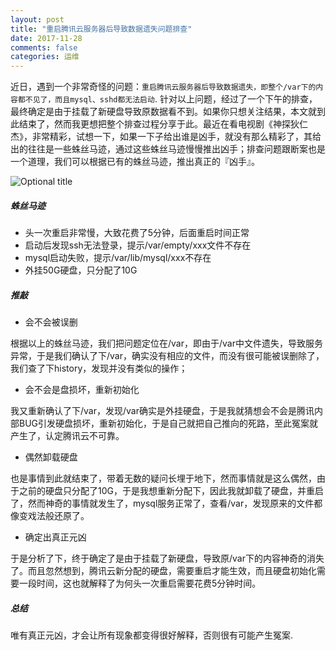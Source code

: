```yaml
---
layout: post
title: "重启腾讯云服务器后导致数据遗失问题排查"
date: 2017-11-28
comments: false
categories: 运维
---
```


近日，遇到一个非常奇怪的问题：`重启腾讯云服务器后导致数据遗失，即整个/var下的内容都不见了，而且mysql、sshd都无法启动`. 针对以上问题，经过了一个下午的排查，最终确定是由于挂载了新硬盘导致原数据看不到。如果你只想关注结果，本文就到此结束了，然而我更想把整个排查过程分享于此。最近在看电视剧《神探狄仁杰》，非常精彩，试想一下，如果一下子给出谁是凶手，就没有那么精彩了，其给出的往往是一些蛛丝马迹，通过这些蛛丝马迹慢慢推出凶手；排查问题跟断案也是一个道理，我们可以根据已有的蛛丝马迹，推出真正的『凶手』。

![](https://ss2.bdstatic.com/70cFvnSh_Q1YnxGkpoWK1HF6hhy/it/u=3779694246,1344206214&fm=27&gp=0.jpg "Optional title")

##### 蛛丝马迹

* 头一次重启非常慢，大致花费了5分钟，后面重启时间正常
* 启动后发现ssh无法登录，提示/var/empty/xxx文件不存在
* mysql启动失败，提示/var/lib/mysql/xxx不存在
* 外挂50G硬盘，只分配了10G

##### 推敲

* 会不会被误删

根据以上的蛛丝马迹，我们把问题定位在/var，即由于/var中文件遗失，导致服务异常，于是我们确认了下/var，确实没有相应的文件，而没有很可能被误删除了，我们查了下history，发现并没有类似的操作；

* 会不会是盘损坏，重新初始化

我又重新确认了下/var，发现/var确实是外挂硬盘，于是我就猜想会不会是腾讯内部BUG引发硬盘损坏，重新初始化，于是自己就把自己推向的死路，至此冤案就产生了，认定腾讯云不可靠。


* 偶然卸载硬盘

也是事情到此就结束了，带着无数的疑问长埋于地下，然而事情就是这么偶然，由于之前的硬盘只分配了10G，于是我想重新分配下，因此我就卸载了硬盘，并重启了，然而神奇的事情就发生了，mysql服务正常了，查看/var，发现原来的文件都像变戏法般还原了。

* 确定出真正元凶

于是分析了下，终于确定了是由于挂载了新硬盘，导致原/var下的内容神奇的消失了。而且忽然想到，腾讯云新分配的硬盘，需要重启才能生效，而且硬盘初始化需要一段时间，这也就解释了为何头一次重启需要花费5分钟时间。

##### 总结

唯有真正元凶，才会让所有现象都变得很好解释，否则很有可能产生冤案.



